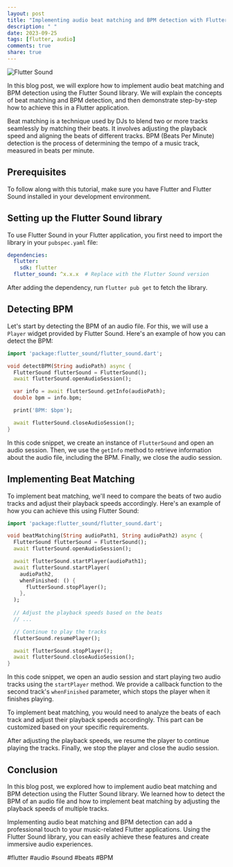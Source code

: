 ```yaml
---
layout: post
title: "Implementing audio beat matching and BPM detection with Flutter Sound"
description: " "
date: 2023-09-25
tags: [flutter, audio]
comments: true
share: true
---
```


![Flutter Sound](https://flutter.dev/images/flutter-logo-sharing.png)

In this blog post, we will explore how to implement audio beat matching and BPM detection using the Flutter Sound library. We will explain the concepts of beat matching and BPM detection, and then demonstrate step-by-step how to achieve this in a Flutter application.

Beat matching is a technique used by DJs to blend two or more tracks seamlessly by matching their beats. It involves adjusting the playback speed and aligning the beats of different tracks. BPM (Beats Per Minute) detection is the process of determining the tempo of a music track, measured in beats per minute.

## Prerequisites

To follow along with this tutorial, make sure you have Flutter and Flutter Sound installed in your development environment.

## Setting up the Flutter Sound library

To use Flutter Sound in your Flutter application, you first need to import the library in your `pubspec.yaml` file:

```yaml
dependencies:
  flutter:
    sdk: flutter
  flutter_sound: ^x.x.x  # Replace with the Flutter Sound version
```

After adding the dependency, run `flutter pub get` to fetch the library.

## Detecting BPM

Let's start by detecting the BPM of an audio file. For this, we will use a `Player` widget provided by Flutter Sound. Here's an example of how you can detect the BPM:

```dart
import 'package:flutter_sound/flutter_sound.dart';

void detectBPM(String audioPath) async {
  FlutterSound flutterSound = FlutterSound();
  await flutterSound.openAudioSession();

  var info = await flutterSound.getInfo(audioPath);
  double bpm = info.bpm;

  print('BPM: $bpm');

  await flutterSound.closeAudioSession();
}
```

In this code snippet, we create an instance of `FlutterSound` and open an audio session. Then, we use the `getInfo` method to retrieve information about the audio file, including the BPM. Finally, we close the audio session.

## Implementing Beat Matching

To implement beat matching, we'll need to compare the beats of two audio tracks and adjust their playback speeds accordingly. Here's an example of how you can achieve this using Flutter Sound:

```dart
import 'package:flutter_sound/flutter_sound.dart';

void beatMatching(String audioPath1, String audioPath2) async {
  FlutterSound flutterSound = FlutterSound();
  await flutterSound.openAudioSession();

  await flutterSound.startPlayer(audioPath1);
  await flutterSound.startPlayer(
    audioPath2,
    whenFinished: () {
      flutterSound.stopPlayer();
    },
  );
  
  // Adjust the playback speeds based on the beats
  // ...

  // Continue to play the tracks
  flutterSound.resumePlayer();

  await flutterSound.stopPlayer();
  await flutterSound.closeAudioSession();
}
```

In this code snippet, we open an audio session and start playing two audio tracks using the `startPlayer` method. We provide a callback function to the second track's `whenFinished` parameter, which stops the player when it finishes playing.

To implement beat matching, you would need to analyze the beats of each track and adjust their playback speeds accordingly. This part can be customized based on your specific requirements.

After adjusting the playback speeds, we resume the player to continue playing the tracks. Finally, we stop the player and close the audio session.

## Conclusion

In this blog post, we explored how to implement audio beat matching and BPM detection using the Flutter Sound library. We learned how to detect the BPM of an audio file and how to implement beat matching by adjusting the playback speeds of multiple tracks.

Implementing audio beat matching and BPM detection can add a professional touch to your music-related Flutter applications. Using the Flutter Sound library, you can easily achieve these features and create immersive audio experiences.

#flutter #audio #sound #beats #BPM